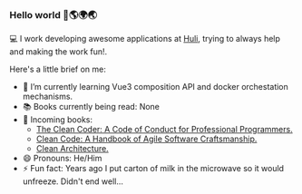 ### Hello world 👋🌎🌍🌏

💻 I work developing awesome applications at [Huli](https://www.huli.io/?lang=en), trying to always help and making the work fun!.

Here's a little brief on me:

- 🌱 I’m currently learning Vue3 composition API and docker orchestation mechanisms. 
- 📚 Books currently being read: None
- 🚚 Incoming books:
  - [The Clean Coder: A Code of Conduct for Professional Programmers.](https://www.goodreads.com/book/show/10284614-the-clean-coder?from_search=true&from_srp=true&qid=zBWFm5Nqm5&rank=2)
  - [Clean Code: A Handbook of Agile Software Craftsmanship.](https://www.goodreads.com/book/show/3735293-clean-code?from_search=true&from_srp=true&qid=zBWFm5Nqm5&rank=1)
  - [Clean Architecture.](https://www.goodreads.com/book/show/18043011-clean-architecture)
- 😄 Pronouns: He/Him
- ⚡ Fun fact: Years ago I put carton of milk in the microwave so it would unfreeze. Didn't end well...
